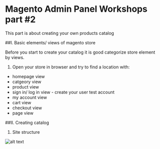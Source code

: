# Magento Admin Panel Workshops part #2

This part is about creating your own products catalog 


##I. Basic elements/ views of magento store

Before you start to create your catalog it is good categorize store element by views.

1. Open your store in browser and try to find a location with:
  * homepage view
  * catgeory view
  * product view
  * sign in/ log in view - create your user test account 
  * my account view
  * cart view
  * checkout view
  * page view

##II. Creating catalog

1. Site structure

![alt text](https://github.com/MeetMagentoAcademy/magento2-training-resources/tree/master/administration/media/structure.png)
    
